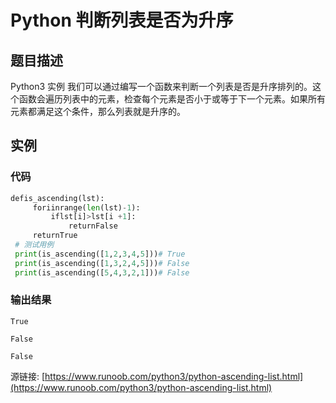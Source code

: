 # Python 判断列表是否为升序

## 题目描述
Python3 实例
我们可以通过编写一个函数来判断一个列表是否是升序排列的。这个函数会遍历列表中的元素，检查每个元素是否小于或等于下一个元素。如果所有元素都满足这个条件，那么列表就是升序的。

## 实例
### 代码
```python
defis_ascending(lst):
     foriinrange(len(lst)-1):
         iflst[i]>lst[i +1]:
             returnFalse
     returnTrue
 # 测试用例
 print(is_ascending([1,2,3,4,5]))# True
 print(is_ascending([1,3,2,4,5]))# False
 print(is_ascending([5,4,3,2,1]))# False
```
### 输出结果
```
True
False
False
```
源链接: [https://www.runoob.com/python3/python-ascending-list.html](https://www.runoob.com/python3/python-ascending-list.html)